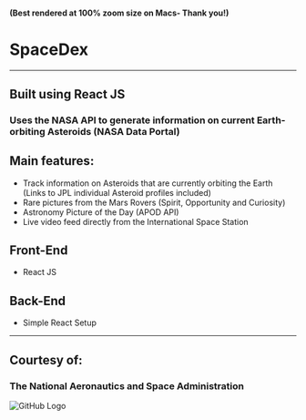 #### (Best rendered at 100% zoom size on Macs- Thank you!)

# SpaceDex
---
## Built using React JS

### Uses the NASA API to generate information on current Earth-orbiting Asteroids (NASA Data Portal)

## Main features:
- Track information on Asteroids that are currently orbiting the Earth (Links to JPL individual Asteroid profiles included)
- Rare pictures from the Mars Rovers (Spirit, Opportunity and Curiosity)
- Astronomy Picture of the Day (APOD API)
- Live video feed directly from the International Space Station

## Front-End
- React JS

## Back-End
- Simple React Setup

---
## Courtesy of:
### The National Aeronautics and Space Administration

![GitHub Logo](http://seeklogo.com/images/N/NASA-logo-9411797223-seeklogo.com.gif)


